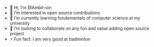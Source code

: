 - 👋 Hi, I’m @Ambit-ion
- 👀 I’m interested in open source contributions
- 🌱 I’m currently learning fundamentals of computer science at my university
- 💞️ I’m looking to collaborate on any fun and value adding open source project
- ⚡ Fun fact: I am very good at badminton

<!---
Ambit-ion/Ambit-ion is a ✨ special ✨ repository because its `README.md` (this file) appears on your GitHub profile.
You can click the Preview link to take a look at your changes.
--->
